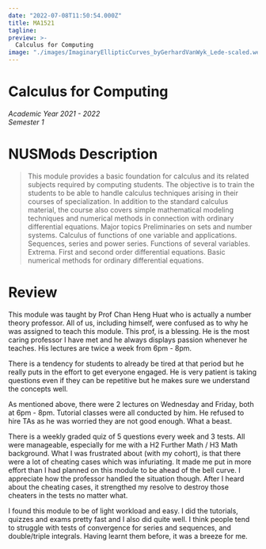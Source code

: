 ```yaml
---
date: "2022-07-08T11:50:54.000Z"
title: MA1521
tagline:
preview: >-
  Calculus for Computing
image: "./images/ImaginaryEllipticCurves_byGerhardVanWyk_Lede-scaled.webp"
--- 
```


# Calculus for Computing  
*Academic Year 2021 - 2022*  
*Semester 1*

# NUSMods Description
> This module provides a basic foundation for calculus and its related subjects required by computing students. The objective is to train the students to be able to handle calculus techniques arising in their courses of specialization. In addition to the standard calculus material, the course also covers simple mathematical modeling techniques and numerical methods in connection with ordinary differential equations. Major topics Preliminaries on sets and number systems. Calculus of functions of one variable and applications. Sequences, series and power series. Functions of several variables. Extrema. First and second order differential equations. Basic numerical methods for ordinary differential equations.

# Review
This module was taught by Prof Chan Heng Huat who is actually a number theory professor. All of us, including himself, were confused as to why he was assigned to teach this module. This prof, is a blessing. He is the most caring professor I have met and he always displays passion whenever he teaches. His lectures are twice a week from 6pm - 8pm.

There is a tendency for students to already be tired at that period but he really puts in the effort to get everyone engaged. He is very patient is taking questions even if they can be repetitive but he makes sure we understand the concepts well.

As mentioned above, there were 2 lectures on Wednesday and Friday, both at 6pm - 8pm. Tutorial classes were all conducted by him. He refused to hire TAs as he was worried they are not good enough. What a beast.

There is a weekly graded quiz of 5 questions every week and 3 tests. All were manageable, especially for me with a H2 Further Math / H3 Math background. What I was frustrated about (with my cohort), is that there were a lot of cheating cases which was infuriating. It made me put in more effort than I had planned on this module to be ahead of the bell curve. I appreciate how the professor handled the situation though. After I heard about the cheating cases, it strengthed my resolve to destroy those cheaters in the tests no matter what.

I found this module to be of light workload and easy. I did the tutorials, quizzes and exams pretty fast and I also did quite well. I think people tend to struggle with tests of convergence for series and sequences, and double/triple integrals. Having learnt them before, it was a breeze for me.

